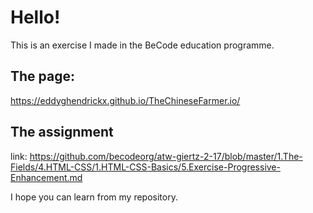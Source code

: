 # Hello! 


This is an exercise I made in the BeCode education programme.

## The page:

https://eddyghendrickx.github.io/TheChineseFarmer.io/

## The assignment
link: https://github.com/becodeorg/atw-giertz-2-17/blob/master/1.The-Fields/4.HTML-CSS/1.HTML-CSS-Basics/5.Exercise-Progressive-Enhancement.md
 
I hope you can learn from my repository.
